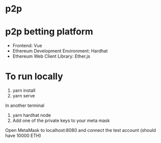 # p2p

# p2p betting platform

* Frontend: Vue
* Ethereum Development Environment: Hardhat
* Ethereum Web Client Library: Ether.js

# To run locally

1. yarn install
2. yarn serve

In another terminal

1. yarn hardhat node
2. Add one of the private keys to your meta mask 

Open MetaMask to localhost:8080 and connect the test account (should have 10000 ETH)